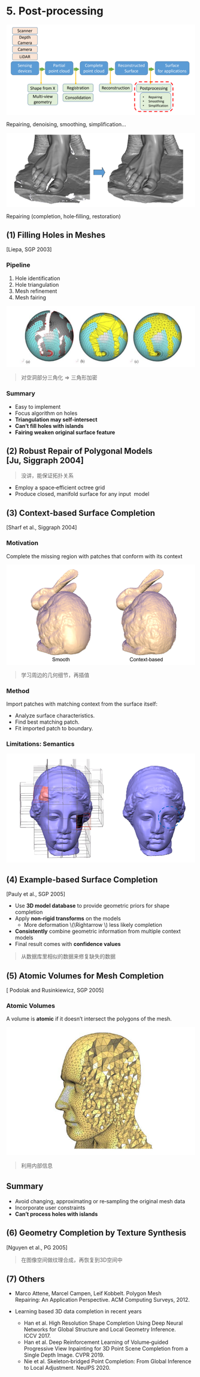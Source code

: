 # 5. Post‐processing    

![](../assets/22-56.png)


Repairing, denoising, smoothing, simplification…    

![](../assets/22-57.png)


Repairing (completion, hole‐filling, restoration)   




## (1) Filling Holes in Meshes      

[Liepa, SGP 2003]    


### Pipeline   

1. Hole identification     
2. Hole triangulation    
3. Mesh refinement     
4. Mesh fairing    

![](../assets/22-58.png)

> 对空洞部分三角化 ⇒ 三角形加密    

### Summary    


 - Easy to implement     
 - Focus algorithm on holes     
 - **Triangulation may self‐intersect**    
 - **Can’t fill holes with islands**     
 - **Fairing weaken original surface feature**    


## (2) Robust Repair of Polygonal Models [Ju, Siggraph 2004]

> 没讲，能保证拓扑关系    

 - Employ a space‐efficient octree grid     
 - Produce closed, manifold surface for any input 
model     



## (3) Context‐based Surface Completion    
[Sharf et al., Siggraph 2004]

### Motivation     


Complete the missing region with patches that conform with its context     

![](../assets/22-59.png)

> 学习周边的几何细节，再插值    

### Method    

Import patches with matching context from the surface itself:     
 - Analyze surface characteristics.    
 - Find best matching patch.    
 - Fit imported patch to boundary.    



### Limitations: Semantics

![](../assets/22-60.png)   



## (4) Example‐based Surface Completion     
[Pauly et al., SGP 2005]

 - Use **3D model database** to provide geometric priors for shape completion      
 - Apply **non‐rigid transforms** on the models     
    - More deformation \\(\Rightarrow \\) less likely completion    
 - **Consistently** combine geometric information from multiple context models    
 - Final result comes with **confidence values**    
 
> 从数据库里相似的数据来修复缺失的数据    
 
 
## (5) Atomic Volumes for Mesh Completion     
[ Podolak and Rusinkiewicz, SGP 2005]



### Atomic Volumes    

A volume is **atomic** if it doesn’t intersect
the polygons of the mesh.    

![](../assets/22-61.png)  

> 利用内部信息    

## Summary　　　


 - Avoid changing, approximating or re‐sampling the original mesh data     
 - Incorporate user constraints     
 - **Can’t process holes with islands**    



## (6) Geometry Completion by Texture Synthesis    
[Nguyen et al., PG 2005]

> 在图像空间做纹理合成，再恢复到3D空间中    

## (7) Others  

- Marco Attene, Marcel Campen, Leif Kobbelt. Polygon Mesh Repairing: An Application Perspective. ACM Computing Surveys, 2012.     

 - Learning based 3D data completion in recent years    
    - Han et al. High Resolution Shape Completion Using Deep Neural Networks for Global Structure and Local Geometry Inference. ICCV 2017.    
    - Han et al. Deep Reinforcement Learning of Volume‐guided Progressive View Inpainting for 3D Point Scene Completion from a Single Depth Image. CVPR 2019.   
    - Nie et al. Skeleton‐bridged Point Completion: From Global Inference to Local Adjustment. NeuIPS 2020.    



